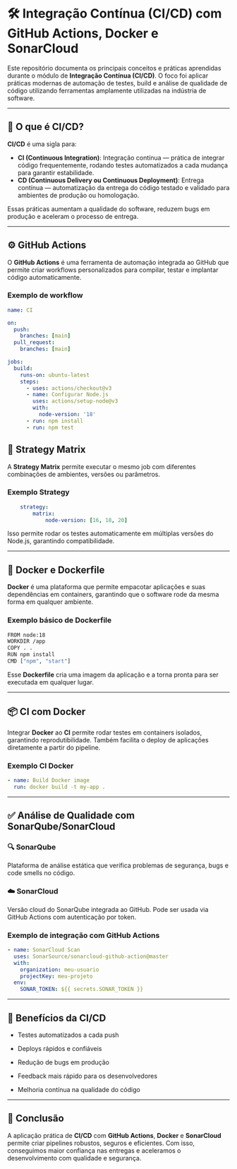 # 🛠️ Integração Contínua (CI/CD) com GitHub Actions, Docker e SonarCloud

Este repositório documenta os principais conceitos e práticas aprendidas durante o módulo de **Integração Contínua (CI/CD)**. O foco foi aplicar práticas modernas de automação de testes, build e análise de qualidade de código utilizando ferramentas amplamente utilizadas na indústria de software.

---

## 📌 O que é CI/CD?

**CI/CD** é uma sigla para:

- **CI (Continuous Integration)**: Integração contínua — prática de integrar código frequentemente, rodando testes automatizados a cada mudança para garantir estabilidade.
- **CD (Continuous Delivery ou Continuous Deployment)**: Entrega contínua — automatização da entrega do código testado e validado para ambientes de produção ou homologação.

Essas práticas aumentam a qualidade do software, reduzem bugs em produção e aceleram o processo de entrega.

---

## ⚙️ GitHub Actions

O **GitHub Actions** é uma ferramenta de automação integrada ao GitHub que permite criar workflows personalizados para compilar, testar e implantar código automaticamente.

### Exemplo de workflow

```yaml
name: CI

on:
  push:
    branches: [main]
  pull_request:
    branches: [main]

jobs:
  build:
    runs-on: ubuntu-latest
    steps:
      - uses: actions/checkout@v3
      - name: Configurar Node.js
        uses: actions/setup-node@v3
        with:
          node-version: '18'
      - run: npm install
      - run: npm test
```

## 🧬 Strategy Matrix

A **Strategy Matrix** permite executar o mesmo job com diferentes combinações de ambientes, versões ou parâmetros.

### Exemplo Strategy

```yaml
    strategy:
        matrix:
            node-version: [16, 18, 20]
 ```

Isso permite rodar os testes automaticamente em múltiplas versões do Node.js, garantindo compatibilidade.

---

## 🐳 Docker e Dockerfile

**Docker** é uma plataforma que permite empacotar aplicações e suas dependências em containers, garantindo que o software rode da mesma forma em qualquer ambiente.

### Exemplo básico de Dockerfile

```sh
FROM node:18
WORKDIR /app
COPY . .
RUN npm install
CMD ["npm", "start"]
```

Esse **Dockerfile** cria uma imagem da aplicação e a torna pronta para ser executada em qualquer lugar.

---

## 📦 CI com Docker

Integrar **Docker** ao **CI** permite rodar testes em containers isolados, garantindo reprodutibilidade. Também facilita o deploy de aplicações diretamente a partir do pipeline.

### Exemplo CI Docker

```yaml
- name: Build Docker image
  run: docker build -t my-app .
```

---

## ✅ Análise de Qualidade com SonarQube/SonarCloud

### 🔍 SonarQube

Plataforma de análise estática que verifica problemas de segurança, bugs e code smells no código.

### ☁️ SonarCloud

Versão cloud do SonarQube integrada ao GitHub. Pode ser usada via GitHub Actions com autenticação por token.

### Exemplo de integração com GitHub Actions

```yaml
- name: SonarCloud Scan
  uses: SonarSource/sonarcloud-github-action@master
  with:
    organization: meu-usuario
    projectKey: meu-projeto
  env:
    SONAR_TOKEN: ${{ secrets.SONAR_TOKEN }}
```

---

## 🧪 Benefícios da CI/CD

- Testes automatizados a cada push

- Deploys rápidos e confiáveis

- Redução de bugs em produção

- Feedback mais rápido para os desenvolvedores

- Melhoria contínua na qualidade do código

---

## 📜 Conclusão

A aplicação prática de **CI/CD** com **GitHub Actions**, **Docker** e **SonarCloud** permite criar pipelines robustos, seguros e eficientes. Com isso, conseguimos maior confiança nas entregas e aceleramos o desenvolvimento com qualidade e segurança.
